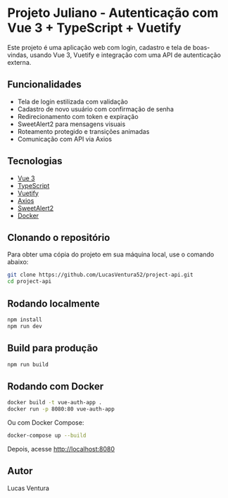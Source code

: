 # Projeto Juliano - Autenticação com Vue 3 + TypeScript + Vuetify

Este projeto é uma aplicação web com login, cadastro e tela de boas-vindas, usando Vue 3, Vuetify e integração com uma API de autenticação externa.

## Funcionalidades

- Tela de login estilizada com validação
- Cadastro de novo usuário com confirmação de senha
- Redirecionamento com token e expiração
- SweetAlert2 para mensagens visuais
- Roteamento protegido e transições animadas
- Comunicação com API via Axios

## Tecnologias

- [Vue 3](https://vuejs.org/)
- [TypeScript](https://www.typescriptlang.org/)
- [Vuetify](https://next.vuetifyjs.com/)
- [Axios](https://axios-http.com/)
- [SweetAlert2](https://sweetalert2.github.io/)
- [Docker](https://www.docker.com/)

## Clonando o repositório

Para obter uma cópia do projeto em sua máquina local, use o comando abaixo:

```bash
git clone https://github.com/LucasVentura52/project-api.git
cd project-api
```

## Rodando localmente

```bash
npm install
npm run dev
```

## Build para produção

```bash
npm run build
```

## Rodando com Docker

```bash
docker build -t vue-auth-app .
docker run -p 8080:80 vue-auth-app
```

Ou com Docker Compose:

```bash
docker-compose up --build
```

Depois, acesse [http://localhost:8080](http://localhost:8080)

## Autor

Lucas Ventura
